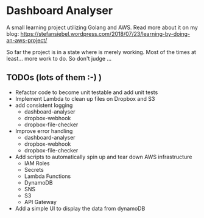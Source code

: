 # Dashboard Analyser

A small learning project utilizing Golang and AWS. Read more about it on my blog: https://stefansiebel.wordpress.com/2018/07/23/learning-by-doing-an-aws-project/

So far the project is in a state where is merely working. Most of the times at least... more work to do. So don't judge ...

## TODOs (lots of them :-) )
- Refactor code to become unit testable and add unit tests
- Implement Lambda to clean up files on Dropbox and S3
- add consistent logging
  - dashboard-analyser
  - dropbox-webhook
  - dropbox-file-checker
- Improve error handling
  - dashboard-analyser
  - dropbox-webhook
  - dropbox-file-checker
- Add scripts to automatically spin up and tear down AWS infrastructure
  - IAM Roles
  - Secrets
  - Lambda Functions
  - DynamoDB
  - SNS
  - S3
  - API Gateway
 - Add a simple UI to display the data from dynamoDB
